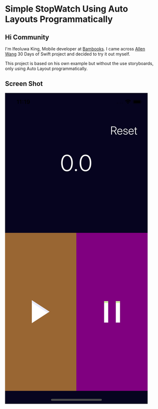 # Simple StopWatch Using Auto Layouts Programmatically

## Hi Community ##

I'm Ifeoluwa King, Mobile developer at [Bambooks](https:bambooks.io). I came across [Allen Wang](https://github.com/allenwong/30DaysofSwift) 30 Days of Swift project and decided to try it out myself.

This project is based on his own example but without the use storyboards, only using Auto Layout programmatically.

## Screen Shot ##

![StopWatch screenshot](https://github.com/ifeoluwak/Stop-Watch-30-days-of-Swift/blob/master/ScreenShot.png)